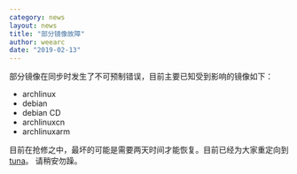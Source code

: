 ```yaml
---
category: news
layout: news
title: "部分镜像故障"
author: weearc
date: "2019-02-13"
---
```


部分镜像在同步时发生了不可预制错误，目前主要已知受到影响的镜像如下：
- archlinux
- debian
- debian CD
- archlinuxcn
- archlinuxarm

目前在抢修之中，最坏的可能是需要两天时间才能恢复。目前已经为大家重定向到[tuna](http://mirrors.tuna.tsinghua.edu.cn)。
请稍安勿躁。
